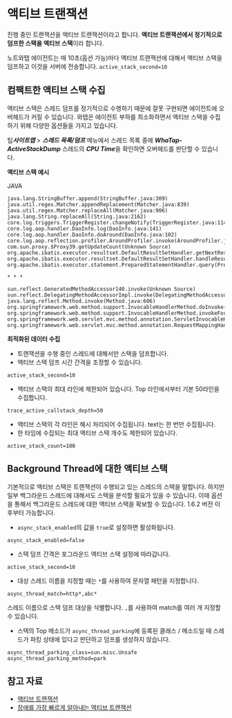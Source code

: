 액티브 트랜잭션
========

진행 중인 트랜잭션을 액티브 트랜잭션이라고 합니다. **액티브 트랜잭션에서 정기적으로 덤프한 스택을 액티브 스택**이라 합니다.

노트와탭 에이전트는 매 10초(옵션 가능)마다 액티브 트랜잭션에 대해서 액티브 스택을 덤프하고 이것을 서버에 전송합니다. `active_stack_second=10`

컴팩트한 액티브 스택 수집[​](#컴팩트한-액티브-스택-수집 "컴팩트한 액티브 스택 수집에 대한 직접 링크")
-------------------------------------------------------------

액티브 스택은 스레드 덤프를 정기적으로 수행하기 때문에 잘못 구현되면 에이전트에 오버헤드가 커질 수 있습니다. 와탭은 에이전트 부하를 최소화하면서 액티브 스택을 수집하기 위해 다양한 옵션들을 가지고 있습니다.

팁***사이트맵*** > ***스레드 목록/덤프*** 메뉴에서 스레드 목록 중에 ***WhaTap-ActiveStackDump*** 스레드의 ***CPU Time***을 확인하면 오버헤드를 판단할 수 있습니다.

**액티브 스택 예시**

JAVA
```
java.lang.StringBuffer.append(StringBuffer.java:309)  
java.util.regex.Matcher.appendReplacement(Matcher.java:839)  
java.util.regex.Matcher.replaceAll(Matcher.java:906)  
java.lang.String.replaceAll(String.java:2162)  
core.log.triggers.TriggerRegister.changeNotify(TriggerRegister.java:114)  
core.log.aop.handler.DaoInfo.log(DaoInfo.java:141)  
core.log.aop.handler.DaoInfo.doAround(DaoInfo.java:102)  
core.log.aop.reflection.profiler.AroundProfiler.invoke(AroundProfiler.java:19)  
com.sun.proxy.$Proxy39.getUpdateCount(Unknown Source)  
org.apache.ibatis.executor.resultset.DefaultResultSetHandler.getNextResultSet(DefaultResultSetHandler.java:256)  
org.apache.ibatis.executor.resultset.DefaultResultSetHandler.handleResultSets(DefaultResultSetHandler.java:193)  
org.apache.ibatis.executor.statement.PreparedStatementHandler.query(PreparedStatementHandler.java:64)  
  
* * *  
  
sun.reflect.GeneratedMethodAccessor140.invoke(Unknown Source)  
sun.reflect.DelegatingMethodAccessorImpl.invoke(DelegatingMethodAccessorImpl.java:43)  
java.lang.reflect.Method.invoke(Method.java:606)  
org.springframework.web.method.support.InvocableHandlerMethod.doInvoke(InvocableHandlerMethod.java:221)  
org.springframework.web.method.support.InvocableHandlerMethod.invokeForRequest(InvocableHandlerMethod.java:136)  
org.springframework.web.servlet.mvc.method.annotation.ServletInvocableHandlerMethod.invokeAndHandle(ServletInvocableHandlerMethod.java:114)  
org.springframework.web.servlet.mvc.method.annotation.RequestMappingHandlerAdapter.invokeHandlerMethod(RequestMappingHandlerAdapter.java:827)  

```
**최적화된 데이터 수집**

* 트랜잭션을 수행 중인 스레드에 대해서만 스택을 덤프합니다.
* 액티브 스택 덤프 시간 간격을 조정할 수 있습니다.

`active_stack_second=10`
* 액티브 스택의 최대 라인에 제한되어 있습니다. Top 라인에서부터 기본 50라인을 수집합니다.

`trace_active_callstack_depth=50`
* 액티브 스택의 각 라인은 해시 처리되어 수집됩니다. text는 한 번만 수집됩니다.
* 한 타임에 수집되는 최대 액티브 스택 개수도 제한되어 있습니다.

`active_stack_count=100`

Background Thread에 대한 액티브 스택[​](#background-thread에-대한-액티브-스택 "Background Thread에 대한 액티브 스택에 대한 직접 링크")
-------------------------------------------------------------------------------------------------------

기본적으로 액티브 스택은 트랜잭션이 수행되고 있는 스레드의 스택을 말합니다. 하지만 일부 백그라운드 스레드에 대해서도 스택을 분석할 필요가 있을 수 있습니다. 이때 옵션을 통해서 백그라운드 스레드에 대한 액티브 스택을 확보할 수 있습니다. 1.6.2 버전 이후부터 가능합니다.

* `async_stack_enabled`의 값을 `true`로 설정하면 활성화됩니다.


```
async_stack_enabled=false  

```
* 스택 덤프 간격은 포그라운드 액티브 스택 설정에 따라갑니다.


```
active_stack_second=10  

```
* 대상 스레드 이름을 지정할 때는 `*`를 사용하여 문자열 패턴을 지정합니다.


```
async_thread_match=http*,abc*  

```
스레드 이름으로 스택 덤프 대상을 식별합니다. `,`를 사용하여 match를 여러 개 지정할 수 있습니다.
* 스택의 Top 메소드가 `async_thread_parking`에 등록된 클래스 / 메소드일 때 스레드가 파킹 상태에 있다고 판단하고 덤프를 생성하지 않습니다.


```
async_thread_parking_class=sun.misc.Unsafe  
async_thread_parking_method=park  

```

참고 자료[​](#참고-자료 "참고 자료에 대한 직접 링크")
----------------------------------

* [액티브 트랜잭션](https://brunch.co.kr/@leedongins/152)
* [장애를 가장 빠르게 알아내는 액티브 트랜잭션](https://brunch.co.kr/@leedongins/31)
